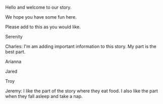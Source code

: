 Hello and welcome to our story.

We hope you have some fun here.

Please add to this as you would like.

Serenity

Charles:
I'm am adding important information to this story.
My part is the best part.

Arianna

Jared

Troy

Jeremy: 
I like the part of the story where they eat food.
I also like the part when they fall asleep and take a nap.
